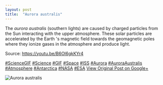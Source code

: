 ```yaml
---
layout: post
title:  "Aurora australis"
---
```


The _aurora australis_ (southern lights) are caused by charged particles from the Sun interacting with the upper atmosphere. These solar particles are accelerated by the Earth 's magnetic field towards the geomagnetic poles where they ionize gases in the atmosphere and produce light.   
  
Source: <https://youtu.be/B6Ol6gkKYr4>  
  
[#ScienceGIF](https://plus.google.com/s/%23ScienceGIF/posts) [#Science](https://plus.google.com/s/%23Science/posts) [#GIF](https://plus.google.com/s/%23GIF/posts) [#Space](https://plus.google.com/s/%23Space/posts) [#ISS](https://plus.google.com/s/%23ISS/posts) [#Aurora](https://plus.google.com/s/%23Aurora/posts) [#AuroraAustralis](https://plus.google.com/s/%23AuroraAustralis/posts) [#Atmosphere](https://plus.google.com/s/%23Atmosphere/posts) [#Antarctica](https://plus.google.com/s/%23Antarctica/posts) [#NASA](https://plus.google.com/s/%23NASA/posts) [#ESA](https://plus.google.com/s/%23ESA/posts)
[View Original Post on Google+](https://plus.google.com/+ColinSullender/posts/Sye9a6m8izc)

![Aurora australis](/assets/img/2015-05-29-Aurora-australis.gif)
